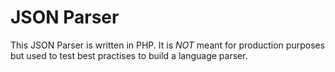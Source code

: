 JSON Parser
===========

This JSON Parser is written in PHP. It is *NOT* meant for production purposes but used to test best practises to build
a language parser.
